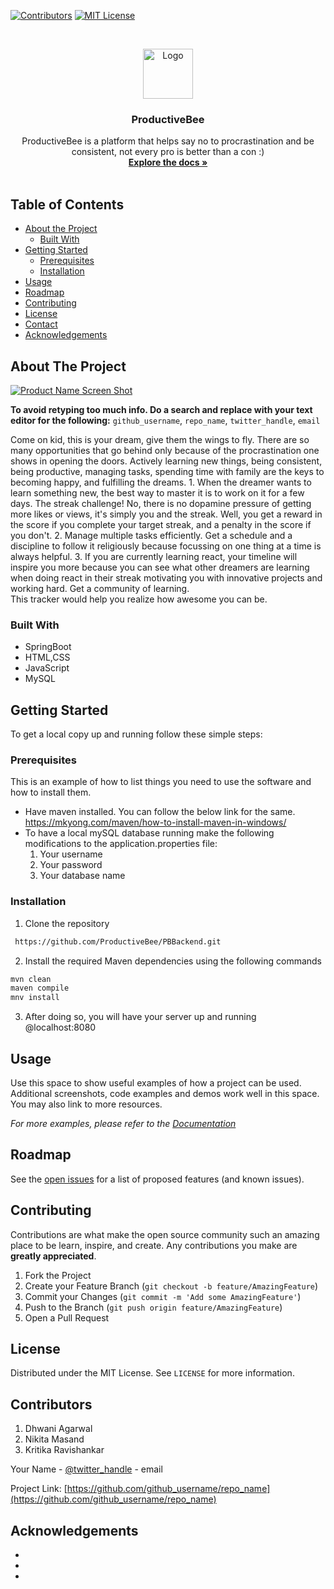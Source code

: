 <!--
*** Thanks for checking out this README Template. If you have a suggestion that would
*** make this better, please fork the repo and create a pull request or simply open
*** an issue with the tag "enhancement".
*** Thanks again! Now go create something AMAZING! :D
***
***
***
*** To avoid retyping too much info. Do a search and replace for the following:
*** github_username, repo_name, twitter_handle, email
-->





<!-- PROJECT SHIELDS -->
<!--
*** I'm using markdown "reference style" links for readability.
*** Reference links are enclosed in brackets [ ] instead of parentheses ( ).
*** See the bottom of this document for the declaration of the reference variables
*** for contributors-url, forks-url, etc. This is an optional, concise syntax you may use.
*** https://www.markdownguide.org/basic-syntax/#reference-style-links
-->
[![Contributors][contributors-shield]][contributors-url]
[![MIT License][license-shield]][license-url]


<!-- PROJECT LOGO -->
<br />
<p align="center">
  <a href="https://github.com/github_username/repo_name">
    <img src="images/logo.png" alt="Logo" width="80" height="80">
  </a>

  <h3 align="center">ProductiveBee</h3>

  <p align="center">
    ProductiveBee is a platform that helps say no to procrastination and be consistent, not every pro is better than a con :)
    <br />
    <a href="https://github.com/ProductiveBee/PBBackend"><strong>Explore the docs »</strong></a>
    <br />
    <br />
  </p>
</p>



<!-- TABLE OF CONTENTS -->
## Table of Contents

* [About the Project](#about-the-project)
  * [Built With](#built-with)
* [Getting Started](#getting-started)
  * [Prerequisites](#prerequisites)
  * [Installation](#installation)
* [Usage](#usage)
* [Roadmap](#roadmap)
* [Contributing](#contributing)
* [License](#license)
* [Contact](#contact)
* [Acknowledgements](#acknowledgements)



<!-- ABOUT THE PROJECT -->
## About The Project

[![Product Name Screen Shot][product-screenshot]](https://example.com)

**To avoid retyping too much info. Do a search and replace with your text editor for the following:**
`github_username`, `repo_name`, `twitter_handle`, `email`


Come on kid, this is your dream, give them the wings to fly. There are so many opportunities that go behind only because of the procrastination one shows in opening the doors. Actively learning new things, being consistent, being productive, managing tasks, spending time with family are the keys to becoming happy, and fulfilling the dreams. 1. When the dreamer wants to learn something new, the best way to master it is to work on it for a few days. The streak challenge! No, there is no dopamine pressure of getting more likes or views, it's simply you and the streak. Well, you get a reward in the score if you complete your target streak, and a penalty in the score if you don't. 2. Manage multiple tasks efficiently. Get a schedule and a discipline to follow it religiously because focussing on one thing at a time is always helpful. 3. If you are currently learning react, your timeline will inspire you more because you can see what other dreamers are learning when doing react in their streak motivating you with innovative projects and working hard. Get a community of learning.  
This tracker would help you realize how awesome you can be.


### Built With

* SpringBoot
* HTML,CSS
* JavaScript
* MySQL



<!-- GETTING STARTED -->
## Getting Started

To get a local copy up and running follow these simple steps:

### Prerequisites

This is an example of how to list things you need to use the software and how to install them.
* Have maven installed. You can follow the below link for the same.  
  https://mkyong.com/maven/how-to-install-maven-in-windows/  
* To have a local mySQL database running make the following modifications to the application.properties file:  
  1. Your username  
  2. Your password  
  3. Your database name  
  
### Installation

1. Clone the repository 
```sh
 https://github.com/ProductiveBee/PBBackend.git
```
2. Install the required Maven dependencies using the following commands
```sh
mvn clean
maven compile
mnv install
```
3. After doing so, you will have your server up and running @localhost:8080  


<!-- USAGE EXAMPLES -->
## Usage

Use this space to show useful examples of how a project can be used. Additional screenshots, code examples and demos work well in this space. You may also link to more resources.

_For more examples, please refer to the [Documentation](https://example.com)_



<!-- ROADMAP -->
## Roadmap

See the [open issues](https://github.com/github_username/repo_name/issues) for a list of proposed features (and known issues).



<!-- CONTRIBUTING -->
## Contributing

Contributions are what make the open source community such an amazing place to be learn, inspire, and create. Any contributions you make are **greatly appreciated**.

1. Fork the Project
2. Create your Feature Branch (`git checkout -b feature/AmazingFeature`)
3. Commit your Changes (`git commit -m 'Add some AmazingFeature'`)
4. Push to the Branch (`git push origin feature/AmazingFeature`)
5. Open a Pull Request



<!-- LICENSE -->
## License

Distributed under the MIT License. See `LICENSE` for more information.



<!-- CONTACT -->
## Contributors  
 
 1. Dhwani Agarwal  
 2. Nikita Masand  
 3. Kritika Ravishankar  

Your Name - [@twitter_handle](https://twitter.com/twitter_handle) - email

Project Link: [https://github.com/github_username/repo_name](https://github.com/github_username/repo_name)



<!-- ACKNOWLEDGEMENTS -->
## Acknowledgements

* []()
* []()
* []()





<!-- MARKDOWN LINKS & IMAGES -->
<!-- https://www.markdownguide.org/basic-syntax/#reference-style-links -->
[contributors-shield]: https://img.shields.io/github/contributors/github_username/repo.svg?style=flat-square
[contributors-url]: https://github.com/github_username/repo/graphs/contributors
[forks-shield]: https://img.shields.io/github/forks/github_username/repo.svg?style=flat-square
[forks-url]: https://github.com/github_username/repo/network/members
[stars-shield]: https://img.shields.io/github/stars/github_username/repo.svg?style=flat-square
[stars-url]: https://github.com/github_username/repo/stargazers
[issues-shield]: https://img.shields.io/github/issues/github_username/repo.svg?style=flat-square
[issues-url]: https://github.com/github_username/repo/issues
[license-shield]: https://img.shields.io/github/license/github_username/repo.svg?style=flat-square
[license-url]: https://github.com/github_username/repo/blob/master/LICENSE.txt
[linkedin-shield]: https://img.shields.io/badge/-LinkedIn-black.svg?style=flat-square&logo=linkedin&colorB=555
[linkedin-url]: https://linkedin.com/in/github_username
[product-screenshot]: images/screenshot.png
